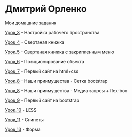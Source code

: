 # Дмитрий Орленко
Мои домашние задания

[Урок_3](https://diversiz.github.io/lesson_3/lesson_3.jpg) - Настройка рабочего пространства

[Урок_4](https://diversiz.github.io/lesson_4/index.html) - Свертаная книжка 

[Урок_5](https://diversiz.github.io/lesson_5/index.html) - Свертаная книжка с закрипленным меню

[Урок_6](https://diversiz.github.io/lesson_6/index.html) - Позиционирование обьекта

[Урок_7](https://diversiz.github.io/lesson_7/index.html) - Первый сайт на html+css

[Урок_8](https://diversiz.github.io/lesson_8_on_bootstrap/index.html) - Наши приимущества - Сетка bootstrap

[Урок_8](https://diversiz.github.io/lesson_8_off_bootstrap/index.html) - Наши приимущества - Медиа запрсы + flex-box

[Урок_9](https://diversiz.github.io/lesson_9/index.html) - Первый сайт на bootstrap

[Урок_10](https://diversiz.github.io/lesson_10/lesson_10.less) - LESS

[Урок_11](https://diversiz.github.io/lesson_11/index.html) - Снипеты

[Урок_13](diversiz.github.io/lesson_13/index.html) - Форма


